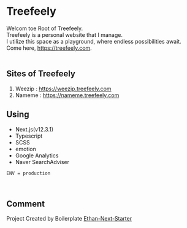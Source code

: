 # Treefeely

Welcom toe Root of Treefeely.  
Treefeely is a personal website that I manage.  
I utilize this space as a playground, where endless possibilities await.  
Come here, https://treefeely.com.  
<br/>

## Sites of Treefeely

1. Weezip : https://weezip.treefeely.com
2. Nameme : https://nameme.treefeely.com <br/>

## Using

- Next.js(v12.3.1)
- Typescript
- SCSS
- emotion
- Google Analytics
- Naver SearchAdviser <br/>

```
ENV = production
```

<br/>

## Comment

Project Created by Boilerplate [Ethan-Next-Starter](https://github.com/dearlsh94/Ethan-Next-Starter)

